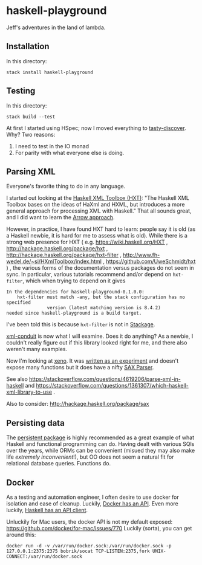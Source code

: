 # haskell-playground

Jeff's adventures in the land of lambda.

## Installation

In this directory:
```
stack install haskell-playground
```

## Testing

In this directory:

```
stack build --test
```

At first I started using HSpec;
now I moved everything to
[tasty-discover](https://git.coop/lwm/tasty-discover/tree/master).
Why?  Two reasons:

1. I need to test in the IO monad
2. For parity with what everyone else is doing.


## Parsing XML

Everyone's favorite thing to do in any language.


I started out looking at the
[Haskell XML Toolbox (HXT)](http://hackage.haskell.org/package/hxt):
"The Haskell XML Toolbox bases on the ideas of HaXml and HXML,
but introduces a more general approach for processing XML with Haskell."
That all sounds great, and I did want to learn the
[Arrow approach](https://www.haskell.org/arrows/).

However, in practice, I have found HXT hard to learn:  people say it is
old (as a Haskell newbie, it is hard for me to assess what is old).
While there is a strong web presence for HXT ( e.g. https://wiki.haskell.org/HXT ,
http://hackage.haskell.org/package/hxt ,
http://hackage.haskell.org/package/hxt-filter ,
http://www.fh-wedel.de/~si/HXmlToolbox/index.html ,
https://github.com/UweSchmidt/hxt ) , the various forms of the documentation
versus packages do not seem in sync.  In particular, various tutorials
recommend and/or depend on `hxt-filter`, which when trying to depend on it
gives
```
In the dependencies for haskell-playground-0.1.0.0:
    hxt-filter must match -any, but the stack configuration has no specified
               version (latest matching version is 8.4.2)
needed since haskell-playground is a build target.
```
I've been told this is because `hxt-filter` is not in
[Stackage](https://www.stackage.org/).

[xml-conduit](https://hackage.haskell.org/package/xml-conduit)
is now what I will examine.  Does it do anything?
As a newbie, I couldn't really figure out if this library looked
right for me, and there also weren't many examples.

Now I'm looking at [xeno](https://github.com/ocramz/xeno).
It was
[written as an experiment](https://chrisdone.com/posts/fast-haskell-c-parsing-xml)
and doesn't expose many functions but it does have a nifty
[SAX Parser](http://hackage.haskell.org/package/xeno-0.3.3/docs/src/Xeno-SAX.html).

See also https://stackoverflow.com/questions/4619206/parse-xml-in-haskell
and https://stackoverflow.com/questions/1361307/which-haskell-xml-library-to-use .

Also to consider: http://hackage.haskell.org/package/sax


## Persisting data

The [persistent package](https://www.stackage.org/package/persistent)
is highly recommended as a great example of what Haskell and functional
programming can do. Having dealt with various SQls over the years,
while ORMs can be convenient (misued they may also make life
*extremely inconvenient*!), but OO does not seem a natural fit for
relational database queries.  Functions do.


## Docker

As a testing and automation engineer, I often desire to use docker
for isolation and ease of cleanup.  Luckily,
[Docker has an API](https://docs.docker.com/engine/api).
Even more luckily,
[Haskell has an API client](http://hackage.haskell.org/package/docker).

Unluckily for Mac users, the docker API is not my default exposed:
https://github.com/docker/for-mac/issues/770
Luckily (sorta), you can get around this:

```
docker run -d -v /var/run/docker.sock:/var/run/docker.sock -p 127.0.0.1:2375:2375 bobrik/socat TCP-LISTEN:2375,fork UNIX-CONNECT:/var/run/docker.sock
```
